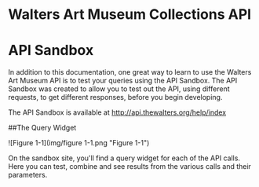 Walters Art Museum Collections API 
===============================================================================

# API Sandbox

In addition to this documentation, one great way to learn to use the Walters Art Museum API is to test your queries using the API Sandbox. The API Sandbox was created to allow you to test out the API, using different requests, to get different responses, before you begin developing. 

The API Sandbox is available at http://api.thewalters.org/help/index   

##The Query Widget

![Figure 1-1](img/figure 1-1.png "Figure 1-1")

On the sandbox site, you'll find a query widget for each of the API calls. Here you can test, combine and see results from the various calls and their parameters.
